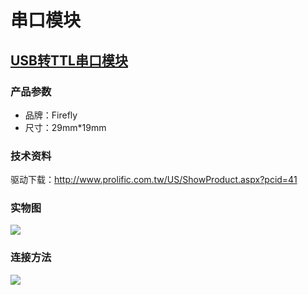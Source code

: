 # 串口模块
## [USB转TTL串口模块](https://store.t-firefly.com/goods.php?id=24)
### 产品参数
* 品牌：Firefly
* 尺寸：29mm*19mm

### 技术资料 
驱动下载：http://www.prolific.com.tw/US/ShowProduct.aspx?pcid=41
### 实物图
![](img/module_serial1.png)
### 连接方法
![](img/module_serial2.jpg)
